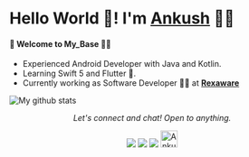 # Hello World 👋! I'm [Ankush](https://dev.to/ankushyerawar) 🙋‍♂️


#### 🎍 Welcome to My_Base 👨‍💻

- Experienced Android Developer with Java and Kotlin.
- Learning Swift 5 and Flutter 📱.
- Currently working as Software Developer 👨‍💻 at **[Rexaware](http://www.rexaware.com/index.aspx)**

![My github stats](https://github-readme-stats.vercel.app/api?username=ankushyerawar&show_icons=true&theme=nord)

<p align="center">
  <i>Let's connect and chat! Open to anything. </i>

  <p align="center">
    <a href="https://twitter.com/ankush_yerawar" alt="Twitter"><img src="https://raw.githubusercontent.com/jayehernandez/jayehernandez/3f5402efef9a0ae89211a6e04609558e862ca616/readme/twitter-fill.svg"></a>
    <a href="https://in.linkedin.com/in/ankush-yerawar" alt="Linkedin"><img src="https://raw.githubusercontent.com/jayehernandez/jayehernandez/3f5402efef9a0ae89211a6e04609558e862ca616/readme/linkedin-fill.svg"></a>
    <a href="mailto:ankushyerawar@gmail.com.com" alt="Contact me"><img src="https://raw.githubusercontent.com/jayehernandez/jayehernandez/3f5402efef9a0ae89211a6e04609558e862ca616/readme/mail-fill.svg"></a>
    <a href="https://dev.to/ankushyerawar">
  <img src="https://d2fltix0v2e0sb.cloudfront.net/dev-badge.svg" alt="Ankush Yerawar's DEV Profile" height="30" width="30">
</a>
  </p>
</p>
